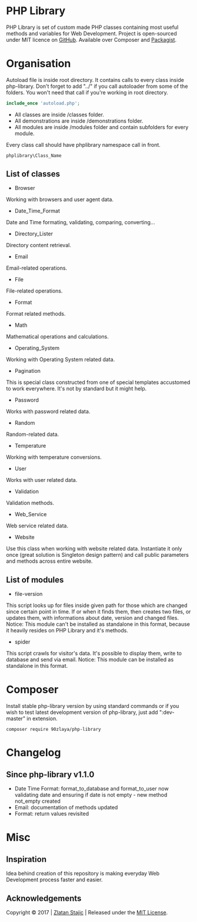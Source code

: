 PHP Library
=======

PHP Library is set of custom made PHP classes containing most useful methods and variables for Web Development.
Project is open-sourced under MIT licence on [GitHub]. Available over Composer and [Packagist].

Organisation
=======

Autoload file is inside root directory. It contains calls to every class inside php-library. Don't forget to add "../" if you call autoloader from some of the folders. You won't need that call if you're working in root directory.

``` php
include_once 'autoload.php';
```

* All classes are inside /classes folder.
* All demonstrations are inside /demonstrations folder.
* All modules are inside /modules folder and contain subfolders for every module.

Every class call should have phplibrary namespace call in front.

``` php
phplibrary\Class_Name
``` 

List of classes
----------------

* Browser

Working with browsers and user agent data.

* Date_Time_Format

Date and Time formating, validating, comparing, converting...

* Directory_Lister

Directory content retrieval.

* Email

Email-related operations.

* File

File-related operations.

* Format

Format related methods.

* Math

Mathematical operations and calculations.

* Operating_System

Working with Operating System related data.

* Pagination

This is special class constructed from one of special templates accustomed to work everywhere. It's not by standard but it might help.

* Password

Works with password related data.

* Random

Random-related data.

* Temperature

Working with temperature conversions.

* User

Works with user related data.

* Validation

Validation methods.

* Web_Service

Web service related data.

* Website

Use this class when working with website related data.
Instantiate it only once (great solution is Singleton design pattern) and call public parameters and methods across entire website.

List of modules
----------------

* file-version

This script looks up for files inside given path for those which are changed since certain point in time.
If or when it finds them, then creates two files, or updates them, with informations about date, version and changed files.
Notice: This module can't be installed as standalone in this format, because it heavily resides on PHP Library and it's methods.

* spider 

This script crawls for visitor's data. It's possible to display them, write to database and send via email. Notice: This module can be installed as standalone in this format.

Composer
=======

Install stable php-library version by using standard commands or if you wish to test latest development version of php-library, just add ":dev-master" in extension.

```
composer require 90zlaya/php-library
```

Changelog
=======

Since php-library v1.1.0
----------------

* Date Time Format: format_to_database and format_to_user now validating date and ensuring if date is not empty - new method not_empty created
* Email: documentation of methods updated
* Format: return values revisited

Misc
=======

Inspiration
----------------

Idea behind creation of this repository is making everyday Web Development process faster and easier. 

Acknowledgements
----------------

Copyright © 2017 | [Zlatan Stajic] | Released under the [MIT License].

[Zlatan Stajic]: https://www.zlatanstajic.com/
[GitHub]: https://github.com/90zlaya/php-library
[Packagist]: https://packagist.org/packages/90zlaya/php-library
[MIT License]: http://www.opensource.org/licenses/mit-license.php